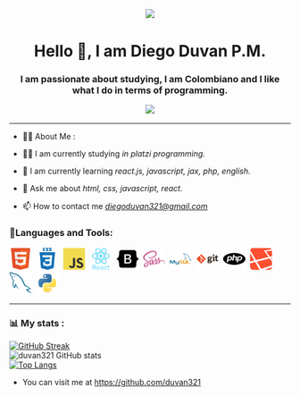 <div id="header" align="center">
<img src="https://media1.giphy.com/media/idSEtVpsq0zpzKIhW1/200w.webp?cid=ecf05e47bl8ra0iwcts6dex3z8yo7r1ip9namkitca2m8pff&rid=200w.webp&ct=g" width="200"/>
<h1 align="center">Hello 👋, I am Diego Duvan P.M.</h1>
<h3 align="center"> I am passionate about studying, I am Colombiano and I like what I do in terms of programming.
</div>

<div id="badges" align="center"><a href="https://github.com/duvan321/duvan321/edit/main/README.md" target="_blank">
<img src="https://img.shields.io/github/gist/last-commit/duvan321?logo=github"/>
</a>
</div>

- - -
- 🙎‍♂️ About Me :

- 👨‍💻 I am currently studying *in platzi programming.*
- 🌱 I am currently learning *react.js, javascript, jax, php, english.*
- 💬 Ask me about *html, css, javascript, react.*
- 📫 How to contact me
*diegoduvan321@gmail.com*

<div align="left">
<h3>🔨Languages ​​and Tools:</h3>
<div>
<img src="https://github.com/devicons/devicon/raw/master/icons/html5/html5-original.svg" title="HTML5" alt="HTML" width="40" height="40"/>&nbsp;
<img src="https://github.com/devicons/devicon/raw/master/icons/css3/css3-plain-wordmark.svg" title="CSS3" alt="CSS" width="40" height="40"/>&nbsp;
<img src="https://github.com/devicons/devicon/raw/master/icons/javascript/javascript-original.svg" title="JAVASCRIPT" alt="JAVASCRIPT" width="40" height="40"/>&nbsp;
<img src="https://github.com/devicons/devicon/raw/master/icons/react/react-original-wordmark.svg" title="REACT" alt="REACT" width="40" height="40"/>&nbsp;
<img src="https://github.com/devicons/devicon/raw/master/icons/bootstrap/bootstrap-plain.svg" title="BOOTSTRAP" alt="BOOTSTRAP" width="40" height="40"/>&nbsp;
<img src="https://github.com/devicons/devicon/raw/master/icons/sass/sass-original.svg" title="SASS" alt="SASS" width="40" height="40"/>&nbsp;
<img src="https://github.com/devicons/devicon/raw/master/icons/mysql/mysql-original-wordmark.svg" title="MYSQL" alt="MYSQL" width="40" height="40"/>&nbsp;
<img src="https://github.com/devicons/devicon/raw/master/icons/git/git-original-wordmark.svg" title="GIT" alt="GIT" width="40" height="40"/>&nbsp;
<img src="https://github.com/devicons/devicon/raw/master/icons/php/php-plain.svg" title="PHP" alt="PHP" width="40" height="40"/>&nbsp;
<img src="https://github.com/devicons/devicon/raw/master/icons/laravel/laravel-plain.svg" title="GIT" alt="GIT" width="40" height="40"/>&nbsp;
<img src="https://github.com/devicons/devicon/raw/master/icons/mysql/mysql-plain.svg" title="GIT" alt="GIT" width="40" height="40"/>&nbsp;
<img src="https://github.com/devicons/devicon/raw/master/icons/python/python-original.svg" title="python" alt="python" width="40" height="40"/>&nbsp;


- - -
### 📊 My stats :

[![GitHub Streak](http://github-readme-streak-stats.herokuapp.com?user=duvan321&theme=dracula&hide_border=falso&border_radius=4.4&locale=es&mode=weekly)](https://git.io/streak-stats)<br>
![duvan321 GitHub stats](https://github-readme-stats.vercel.app/api?username=duvan321&show_icons=true&theme=radical)<br>
[![Top Langs](https://github-readme-stats.vercel.app/api/top-langs/?username=duvan321&langs_count=8)](https://github.com/anuraghazra/github-readme-stats)

- You can visit me at https://github.com/duvan321
